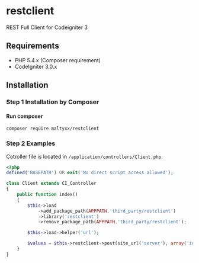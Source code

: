 # restclient
REST Full Client for Codeigniter 3

## Requirements

- PHP 5.4.x (Composer requirement)
- CodeIgniter 3.0.x

## Installation
### Step 1 Installation by Composer
#### Run composer
```shell
composer require maltyxx/restclient
```

### Step 2 Examples
Cotroller file is located in `/application/controllers/Client.php`.
```php
<?php
defined('BASEPATH') OR exit('No direct script access allowed');

class Client extends CI_Controller
{
    public function index()
    {
        $this->load
            ->add_package_path(APPPATH.'third_party/restclient')
            ->library('restclient')
            ->remove_package_path(APPPATH.'third_party/restclient');

        $this->load->helper('url');

        $values = $this->restclient->post(site_url('server'), array('id' => 2));
    }
}
```
